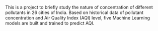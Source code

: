 This is a project to briefly study the nature of concentration of different pollutants in 26 cities of India. Based on historical data of pollutant concentration and Air Quality Index (AQI) level, five Machine Learning models are built and trained to predict AQI.
